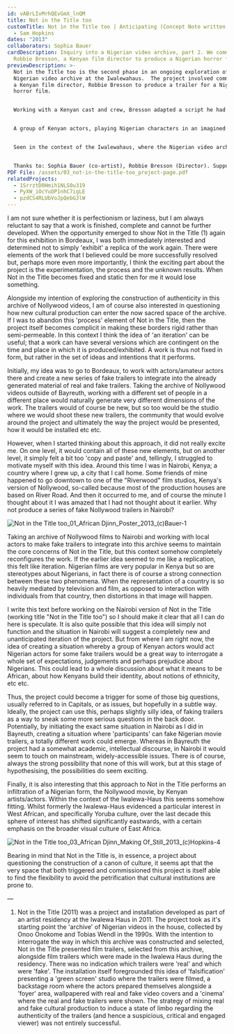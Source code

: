 ```yaml
---
id: vABrLIvMrhQEvGmX_lnQM
title: Not in the Title too
customTitle: Not in the Title too | Anticipating (Concept Note written in 2013)
  - Sam Hopkins
dates: "2013"
collaborators: Sophia Bauer
cardDescription: Inquiry into a Nigerian video archive, part 2. We commissioned
  Robbie Bresson, a Kenyan film director to produce a Nigerian horror film
previewDescription: >-
  Not in the Title too is the second phase in an ongoing exploration of the
  Nigerian video archive at the Iwalewahaus.  The project involved commissioning
  a Kenyan film director, Robbie Bresson to produce a trailer for a Nigerian
  horror film. 


  Working with a Kenyan cast and crew, Bresson adapted a script he had written to produce a trailer for African D'Jinn. Together with Sophia Bauer, I produced a short film which documents the process. 


  A group of Kenyan actors, playing Nigerian characters in an imagined Nigerian horror film creates a context in which a whole set of contemporary, social expectations can be interrogated. About pan-African identity, solidarity, prejudice and envy. About what it means to be African. About how Kenyans build their identity. About notions of ethnicity, etc etc. 


  Seen in the context of the Iwalewahaus, where the Nigerian video archive is housed, working with Kenyan actors to make “Nigerian” films has further, institutional consequences. The Iwalewahaus has traditionally had a West African focus but in recent years there has been a shift of interest to East African visual culture. Infiltrating the Nigerian Nollywood collection (put together by Tobias Wendl and Onoo Onokome in the 1990s) with Kenyan actors is a way of questioning the construction of a collection, or indeed a cultural canon. 


  Thanks to: Sophia Bauer (co-artist), Robbie Bresson (Director). Supported by: Iwawlewahaus
PDF File: /assets/03_not-in-the-title-too_project-page.pdf
relatedProjects:
  - 1SrrztD0Hmih1NLS0u319
  - PyXW_iOcYuOP1nhC7igLE
  - pzdCS4RLUbVoJpQebGJlW
---
```

I am not sure whether it is perfectionism or laziness, but I am always reluctant to say that a work is finished, complete and cannot be further developed. When the opportunity emerged to show Not in the Title (1) again for this exhibition in Bordeaux, I was both immediately interested and determined not to simply 'exhibit' a replica of the work again. There were elements of the work that I believed could be more successfully resolved but, perhaps more even more importantly, I think the exciting part about the project is the experimentation, the process and the unknown results. When Not in the Title becomes fixed and static then for me it would lose something. 

Alongside my intention of exploring the construction of authenticity in this archive of Nollywood videos, I am of course also interested in questioning how new cultural production can enter the now sacred space of the archive. If I was to abandon this 'process' element of Not in the Title, then the project itself becomes complicit in making these borders rigid rather than semi-permeable. In this context I think the idea of 'an iteration' can be useful; that a work can have several versions which are contingent on the time and place in which it is produced/exhibited. A work is thus not fixed in form, but rather in the set of ideas and intentions that it performs. 

Initially, my idea was to go to Bordeaux, to work with actors/amateur actors there and create a new series of fake trailers to integrate into the already generated material of real and fake trailers. Taking the archive of Nollywood videos outside of Bayreuth, working with a different set of people in a different place would naturally generate very different dimensions of the work. The trailers would of course be new, but so too would be the studio where we would shoot these new trailers, the community that would evolve around the project and ultimately the way the project would be presented, how it would be installed etc etc. 

However, when I started thinking about this approach, it did not really excite me. On one level, it would contain all of these new elements, but on another level, it simply felt a bit too 'copy and paste' and, tellingly, I struggled to motivate myself with this idea. Around this time I was in Nairobi, Kenya; a country where I grew up, a city that I call home. Some friends of mine happened to go downtown to one of the "Riverwood" film studios, Kenya's version of Nollywood, so-called because most of the production houses are based on River Road. And then it occurred to me, and of course the minute I thought about it I was amazed that I had not thought about it earlier. Why not produce a series of fake Nollywood trailers in Nairobi? 

![](/assets/not-in-the-title-too_01_african-djinn_poster_2013_-c-bauer-1.jpg "Not in the Title too_01_African Djinn_Poster_2013_(c)Bauer-1")

Taking an archive of Nollywood films to Nairobi and working with local actors to make fake trailers to integrate into this archive seems to maintain the core concerns of Not in the Title, but this context somehow completely reconfigures the work. If the earlier idea seemed to me like a replication, this felt like iteration. Nigerian films are very popular in Kenya but so are stereotypes about Nigerians, in fact there is of course a strong connection between these two phenomena. When the representation of a country is so heavily mediated by television and film, as opposed to interaction with individuals from that country, then distortions in that image will happen. 

I write this text before working on the Nairobi version of Not in the Title (working title "Not in the Title too") so I should make it clear that all I can do here is speculate. It is also quite possible that this idea will simply not function and the situation in Nairobi will suggest a completely new and unanticipated iteration of the project. But from where I am right now, the idea of creating a situation whereby a group of Kenyan actors would act Nigerian actors for some fake trailers would be a great way to interrogate a whole set of expectations, judgements and perhaps prejudice about Nigerians. This could lead to a whole discussion about what it means to be African, about how Kenyans build their identity, about notions of ethnicity, etc etc. 

Thus, the project could become a trigger for some of those big questions, usually referred to in Capitals, or as issues, but hopefully in a subtle way. Ideally, the project can use this, perhaps slightly silly idea, of faking trailers as a way to sneak some more serious questions in the back door. Potentially, by initiating the exact same situation in Nairobi as I did in Bayreuth, creating a situation where 'participants' can fake Nigerian movie trailers, a totally different work could emerge. Whereas in Bayreuth the project had a somewhat academic, intellectual discourse, in Nairobi it would seem to touch on mainstream, widely-accessible issues. There is of course, always the strong possibility that none of this will work, but at this stage of hypothesising, the possibilities do seem exciting.

Finally, it is also interesting that this approach to Not in the Title performs an infiltration of a Nigerian form, the Nollywood movie, by Kenyan artists/actors. Within the context of the Iwalewa-Haus this seems somehow fitting. Whilst formerly the Iwalewa-Haus evidenced a particular interest in West African, and specifically Yoruba culture, over the last decade this sphere of interest has shifted significantly eastwards, with a certain emphasis on the broader visual culture of East Africa. 

![](/assets/not-in-the-title-too_03_african-djinn_making-of_still_2013_-c-hopkins-4.jpg "Not in the Title too_03_African Djinn_Making Of_Still_2013_(c)Hopkins-4")

Bearing in mind that Not in the Title is, in essence, a project about questioning the construction of a canon of culture, it seems apt that the very space that both triggered and commissioned this project is itself able to find the flexibility to avoid the petrification that cultural institutions are prone to. 

—

1. Not in the Title (2011) was a project and installation developed as part of an artist residency at the Iwalewa Haus in 2011. The project took as it's starting point the 'archive' of Nigerian videos in the house, collected by Onoo Onokome and Tobias Wendl in the 1990s. With the intention to interrogate the way in which this archive was constructed and selected, Not in the Title presented film trailers, selected from this archive, alongside film trailers which were made in the Iwalewa Haus during the residency. There was no indication which trailers were 'real' and which were 'fake'. The installation itself foregrounded this idea of 'falsification' presenting a 'green screen' studio where the trailers were filmed, a backstage room where the actors prepared themselves alongside a 'foyer' area, wallpapered with real and fake video covers and a 'cinema' where the real and fake trailers were shown. The strategy of mixing real and fake cultural production to induce a state of limbo regarding the authenticity of the trailers (and hence a suspicious, critical and engaged viewer) was not entirely successful.
